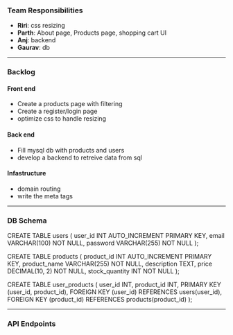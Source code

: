 ### Team Responsibilities

- **Riri**: css resizing 
- **Parth**: About page, Products page, shopping cart UI
- **Anj**: backend 
- **Gaurav**: db

--- 

### Backlog

#### Front end
- Create a products page with filtering 
- Create a register/login page
- optimize css to handle resizing

#### Back end
- Fill mysql db with products and users
- develop a backend to retreive data from sql 

#### Infastructure
- domain routing
- write the meta tags

---

### DB Schema
CREATE TABLE users (
    user_id INT AUTO_INCREMENT PRIMARY KEY,
    email VARCHAR(100) NOT NULL,
    password VARCHAR(255) NOT NULL
);

CREATE TABLE products (
    product_id INT AUTO_INCREMENT PRIMARY KEY,
    product_name VARCHAR(255) NOT NULL,
    description TEXT,
    price DECIMAL(10, 2) NOT NULL,
    stock_quantity INT NOT NULL
);

CREATE TABLE user_products (
    user_id INT,
    product_id INT,
    PRIMARY KEY (user_id, product_id),
    FOREIGN KEY (user_id) REFERENCES users(user_id),
    FOREIGN KEY (product_id) REFERENCES products(product_id)
);


---

### API Endpoints
